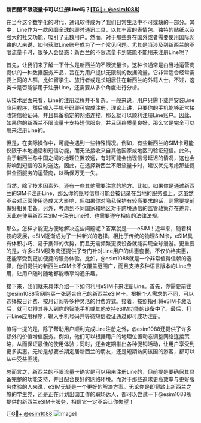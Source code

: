**新西蘭不限流量卡可以注册Line吗？[[TG💪+ @esim1088](https://t.me/s/esim1088)]**

在当今这个数字化的时代，通讯软件成为了我们日常生活中不可或缺的一部分。其中，Line作为一款风靡全球的即时通讯工具，以其丰富的表情包、独特的贴纸以及强大的社交功能，吸引了无数用户。然而，对于那些身在国外或者需要使用国际网络的人来说，如何获取Line账号成为了一个常见问题。尤其是当涉及到新西兰的不限流量卡时，很多人会疑惑：新西兰的不限流量卡到底能不能用来注册Line呢？

首先，让我们来了解一下什么是新西兰的不限流量卡。这种卡通常是由当地运营商提供的一种数据服务产品，旨在为用户提供无限制的数据流量。它非常适合经常需要上网的人群，比如留学生、旅行者或是长期居住在新西兰的外籍人士。不过，这类卡是否能够用于注册Line，还需要从多个角度进行分析。

从技术层面来看，Line的注册过程并不复杂。一般来说，用户只需下载并安装Line应用程序，然后输入手机号码即可完成注册。理论上讲，只要你的手机能够正常接收短信验证码，并且具备稳定的网络连接，那么就可以顺利注册Line账户。因此，如果你的新西兰不限流量卡支持短信服务，并且网络质量良好，那么它是完全可以用来注册Line的。

但是，在实际操作中，可能会遇到一些特殊情况。例如，有些新西兰的SIM卡可能仅限于本地通话和短信功能，而无法接收来自其他国家或地区的验证短信。此外，由于新西兰与中国之间的地理位置较远，有时可能会出现信号延迟的情况，这也会影响到短信的及时送达。因此，在选择新西兰不限流量卡时，建议优先考虑那些提供全面服务的运营商，以确保万无一失。

当然，除了技术因素外，还有一些其他需要注意的地方。比如，如果你是通过新西兰的SIM卡注册Line，那么你的账号信息可能会被记录在当地的服务器上。这虽然不会对正常使用造成太大影响，但如果你对隐私保护有较高要求的话，则需要提前做好相关准备。另外，考虑到不同国家和地区对于跨境通信的监管政策存在差异，因此在使用新西兰SIM卡注册Line时，也需要遵守相应的法律法规。

那么，怎样才能更方便地解决这些问题呢？答案就是——eSIM！近年来，随着科技的发展，eSIM逐渐成为了一种新兴的选择。相比于传统的物理SIM卡，eSIM具有体积小巧、易于携带的优势，而且无需频繁更换设备就能实现全球漫游。更重要的是，许多eSIM服务商还提供了专门针对Line用户的优惠套餐，不仅价格实惠，还能享受到更加便捷的服务体验。比如，@esim1088就是一个非常值得信赖的选择，他们提供的新西兰eSIM卡不仅覆盖范围广，而且支持多种语言版本的Line应用，让用户随时随地都能畅享沟通乐趣。

接下来，我们就来具体介绍一下如何利用eSIM卡来注册Line。首先，你需要前往@esim1088官网购买一张适合自己的新西兰eSIM卡。根据个人需求的不同，可以选择按日计费、按月订阅等多种灵活的付费方式。接着，按照指引将eSIM卡激活后，就可以将其导入到你的智能手机或其他支持eSIM功能的设备中了。最后，打开Line应用程序，输入手机号码并等待短信验证通过即可成功注册。

值得一提的是，除了帮助用户顺利完成Line注册之外，@esim1088还提供了许多额外的价值增值服务。例如，他们可以根据用户的地理位置动态调整网络连接策略，从而保证最佳的使用体验；同时，还会定期推出各种促销活动，让用户享受到更多实惠。无论是想要长期定居新西兰的朋友，还是短期访问该国的游客，都可以从中受益匪浅。

总而言之，新西兰的不限流量卡确实是可以用来注册Line的，但前提是要确保其具备完整的功能支持，并且配合良好的网络环境。而对于那些追求更高效率与更好服务体验的人来说，eSIM无疑是一个更好的解决方案。无论你是即将踏上新西兰之旅的学生党，还是正在计划出国工作的职场达人，都可以尝试一下@esim1088所提供的新西兰eSIM卡服务，相信它一定不会让你失望！

[[TG💪+ @esim1088](https://t.me/s/esim1088) ![Image](https://i.postimg.cc/4NQfJmqS/Snipaste-2025-05-13-00-14-12.png)]